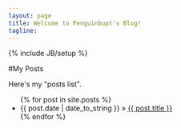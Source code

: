 ```yaml
---
layout: page
title: Welcome to Penguinbupt's Blog!
tagline: 
---
```

{% include JB/setup %}

#My Posts

Here's my "posts list".

<ul class="posts">
  {% for post in site.posts %}
    <li><span>{{ post.date | date_to_string }}</span> &raquo; <a href="{{ BASE_PATH }}{{ post.url }}">{{ post.title }}</a></li>
  {% endfor %}
</ul>




